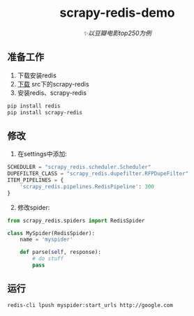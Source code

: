 <h1 align="center">scrapy-redis-demo</h1>
<p align="center">
    <em>✨以豆瓣电影top250为例</em>
</p>

## 准备工作
1. 下载安装redis
2. [下载](https://github.com/rmax/scrapy-redis) src下的scrapy-redis
3. 安装redis、scrapy-redis
```bash
pip install redis
pip install scrapy-redis
```
## 修改
1. 在settings中添加:
```python
SCHEDULER = "scrapy_redis.scheduler.Scheduler"
DUPEFILTER_CLASS = "scrapy_redis.dupefilter.RFPDupeFilter"
ITEM_PIPELINES = {
    'scrapy_redis.pipelines.RedisPipeline': 300
}
```
2. 修改spider:
```python
from scrapy_redis.spiders import RedisSpider

class MySpider(RedisSpider):
    name = 'myspider'

    def parse(self, response):
        # do stuff
        pass
```
## 运行
```bash
redis-cli lpush myspider:start_urls http://google.com
```
